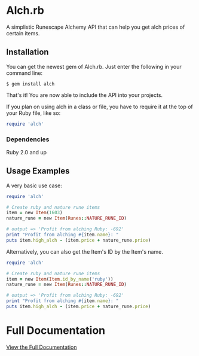 # Alch.rb
A simplistic Runescape Alchemy API that can help you get alch prices of certain items.

## Installation
You can get the newest gem of Alch.rb.  Just enter the following in your command line:

`$ gem install alch`

That's it! You are now able to include the API into your projects.

If you plan on using alch in a class or file, you have to require it at the top of your Ruby file, like so:

```ruby
require 'alch'
```

### Dependencies
Ruby 2.0 and up

## Usage Examples
A very basic use case:

```ruby
require 'alch'

# Create ruby and nature rune items
item = new Item(1603)
nature_rune = new Item(Runes::NATURE_RUNE_ID)

# output => 'Profit from alching Ruby: -692'
print "Profit from alching #{item.name}: "
puts item.high_alch - (item.price + nature_rune.price)
```

Alternatively, you can also get the Item's ID by the Item's name.

```ruby
require 'alch'

# Create ruby and nature rune items
item = new Item(Item.id_by_name('ruby'))
nature_rune = new Item(Runes::NATURE_RUNE_ID)

# output => 'Profit from alching Ruby: -692'
print "Profit from alching #{item.name}: "
puts item.high_alch - (item.price + nature_rune.price)
```

# Full Documentation
[View the Full Documentation](http://www.rubydoc.info/gems/alch/1.0.0)
